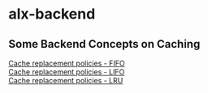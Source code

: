 # alx-backend

## Some Backend Concepts on Caching </br>
[Cache replacement policies - FIFO](https://en.wikipedia.org/wiki/Cache_replacement_policies#First_In_First_Out_%28FIFO%29) </br>
[Cache replacement policies - LIFO](https://en.wikipedia.org/wiki/Cache_replacement_policies#Last_In_First_Out_%28LIFO%29) </br>
[Cache replacement policies - LRU](https://en.wikipedia.org/wiki/Cache_replacement_policies#Least_Recently_Used_%28LRU%29) </br>

